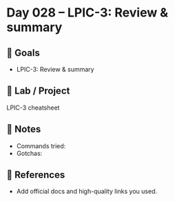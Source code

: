 # Day 028 – LPIC-3: Review & summary

## 🎯 Goals
- LPIC-3: Review & summary

## 🔧 Lab / Project
LPIC-3 cheatsheet

## 📝 Notes
- Commands tried:
- Gotchas:

## 🔎 References
- Add official docs and high-quality links you used.
